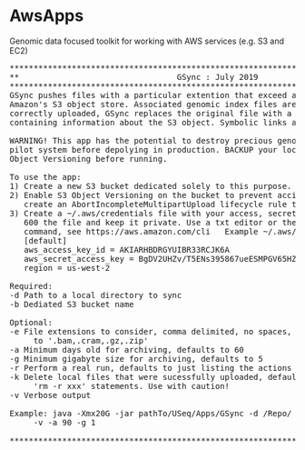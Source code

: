 # AwsApps
Genomic data focused toolkit for working with AWS services (e.g. S3 and EC2)
<pre>
**************************************************************************************
**                                 GSync : July 2019                                **
**************************************************************************************
GSync pushes files with a particular extention that exceed a given size and age to 
Amazon's S3 object store. Associated genomic index files are also moved. Once 
correctly uploaded, GSync replaces the original file with a local txt placeholder file 
containing information about the S3 object. Symbolic links are ignored.

WARNING! This app has the potential to destroy precious genomic data. TEST IT on a
pilot system before depolying in production. BACKUP your local files and ENABLE S3
Object Versioning before running.

To use the app:
1) Create a new S3 bucket dedicated solely to this purpose. Use it for nothing else.
2) Enable S3 Object Versioning on the bucket to prevent accidental deletion and
   create an AbortIncompleteMultipartUpload lifecycle rule to delete partial uploads.
3) Create a ~/.aws/credentials file with your access, secret, and region info, chmod
   600 the file and keep it private. Use a txt editor or the aws cli configure
   command, see https://aws.amazon.com/cli   Example ~/.aws/credentials file:
   [default]
   aws_access_key_id = AKIARHBDRGYUIBR33RCJK6A
   aws_secret_access_key = BgDV2UHZv/T5ENs395867ueESMPGV65HZMpUQ
   region = us-west-2

Required:
-d Path to a local directory to sync
-b Dediated S3 bucket name

Optional:
-e File extensions to consider, comma delimited, no spaces, case sensitive. Defaults
     to '.bam,.cram,.gz,.zip'
-a Minimum days old for archiving, defaults to 60
-g Minimum gigabyte size for archiving, defaults to 5
-r Perform a real run, defaults to just listing the actions that would be taken
-k Delete local files that were sucessfully uploaded, defaults to just printing
     'rm -r xxx' statements. Use with caution!
-v Verbose output

Example: java -Xmx20G -jar pathTo/USeq/Apps/GSync -d /Repo/ -b hcibioinfo_gsync_repo 
     -v -a 90 -g 1 

**************************************************************************************
</pre>
